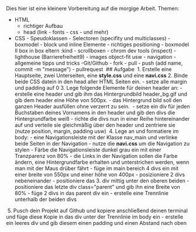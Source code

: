 Dies hier ist eine kleinere Vorbereitung auf die morgige Arbeit.
​
Themen:

- HTML
  - richtiger Aufbau
  - head (link - fonts - css - und mehr)
- CSS - Speudoklassen - Selectoren (specifity und multiclasses) - boxmodel - block und inline Elemente - richtiges positioning - boxmodel II box in box eltern :kind - scrollboxen - chrom dev tools (inspect) - lighthouse (Barrierefreiheit9) - images object-fit usw - navigation - allgemeine tipps und tricks
  -Git/Github - fork - pull - push (add name, commit -m "message") - pullrequest
  ​ ## Aufgabe
  ​ 1. Erstelle eine Hauptseite, zwei Unterseiten, eine **style.css** und eine **navi.css** 2. Binde beide CSS datein in den head aller HTML Seiten ein. - setze alle margin und padding auf 0 3. Lege folgende Elemente für deinen header an: - erstelle eine header und gib ihm das Hintergrundbild header_bg.gif und gib dem header eine Höhe von 500px. - das Hintergrund bild soll den ganzen Header ausfüllen ohne verzerrt zu sein.
  ​ - setze ein div für jeden Buchstaben deines Vornamens in den header und gib den divs die Hintergrundfarbe weiß - richte die divs nun in einer Reihe hintereinander auf und verteile sie gleichmäßig über den header und zentriere sie (nutze position, margin, padding usw)
  ​ 4. Lege an und formatiere im body: - eine Navigationsleiste mit der Klasse nav_main und verlinke beide Seiten in der Navigation - nutze die **navi.css** um die Navigation zu stylen - Färbe die Navigationsleiste dunkel grau ein mit einer Tranzparenz von 80% - die Links in der Navigation sollen die Farbe ändern, eine Hintergrundfarbe erhalten und
  unterstrichen werden, wenn man mit der Maus drüber fährt - füge im main bereich 4 divs ein mit einer breite von 550px und einer höhe von 400px - posizioniere 2 divs nebeneinander - positioniere das 3. div mittig unter den oberen beiden - positioniere das letzte div class="parent" und gib ihn eine Breite von 80% - füge 2 divs in das parent div ein - erstelle eine Trennlinie unterhalb der beiden divs

​ 5. Pusch dein Projekt auf Github und kopiere anschließend deinen terminal und füge diese Kopie
in das div unter der Trennlinie im body ein - erstelle ein leeres div und gib diesem einen padding und einen Abstand nach oben
